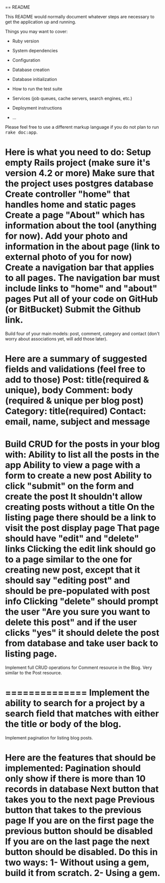 == README

This README would normally document whatever steps are necessary to get the
application up and running.

Things you may want to cover:

* Ruby version

* System dependencies

* Configuration

* Database creation

* Database initialization

* How to run the test suite

* Services (job queues, cache servers, search engines, etc.)

* Deployment instructions

* ...


Please feel free to use a different markup language if you do not plan to run
<tt>rake doc:app</tt>.


Here is what you need to do:
Setup empty Rails project (make sure it's version 4.2 or more)
Make sure that the project uses postgres database
Create controller "home" that handles home and static pages
Create a page "About" which has information about the tool (anything for now).
Add your photo and information in the about page (link to external photo of you for now)
Create a navigation bar that applies to all pages. The navigation bar must include links to "home" and "about" pages
Put all of your code on GitHub (or BitBucket)
Submit the Github link.
===========
Build four of your main models: post, comment, category and contact (don't worry about associations yet, will add those later).

Here are a summary of suggested fields and validations (feel free to add to those)
Post: title(required & unique), body
Comment: body (required & unique per blog post)
Category: title(required)
Contact: email, name, subject and message
=================
Build CRUD for the posts in your blog with:
Ability to list all the posts in the app
Ability to view a page with a form to create a new post
Ability to click "submit" on the form and create the post
It shouldn't allow creating posts without a title
On the listing page there should be a link to visit the post display page
That page should have "edit" and "delete" links
Clicking the edit link should go to a page similar to the one for creating new post, except that it should say "editing post" and should be pre-populated with post info
Clicking "delete" should prompt the user "Are you sure you want to delete this post" and if the user clicks "yes" it should delete the post from database and take user back to listing page.
================
Implement full CRUD operations for Comment resource in the Blog. Very similar to the Post resource.

==============
Implement the ability to search for a project by a search field that matches with either the title or body of the blog.
================
Implement pagination for listing blog posts.

Here are the features that should be implemented:
Pagination should only show if there is more than 10 records in database
Next button that takes you to the next page
Previous button that takes to the previous page
If you are on the first page the previous button should be disabled
If you are on the last page the next button should be disabled.
Do this in two ways:
1- Without using a gem, build it from scratch.
2- Using a gem.
==============
